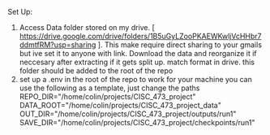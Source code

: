 Set Up:
1. Access Data folder stored on my drive. [ https://drive.google.com/drive/folders/1B5uGyLZooPKAEWKwljVcHHbr7ddmtfRM?usp=sharing ]. This make require direct sharing to your gmails but ive set it to anyone with link. Download the data and reorganize it if neccesary after extracting if it gets split up. match format in drive. this folder should be added to the root of the repo
2. set up a .env in the root of the repo to work for your machine you can use the following as a template, just change the paths
  REPO_DIR="/home/colin/projects/CISC_473_project"
  DATA_ROOT="/home/colin/projects/CISC_473_project_data"
  OUT_DIR="/home/colin/projects/CISC_473_project/outputs/run1"
  SAVE_DIR="/home/colin/projects/CISC_473_project/checkpoints/run1"
